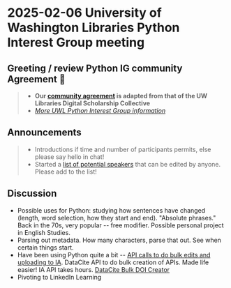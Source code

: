 # 2025-02-06 University of Washington Libraries Python Interest Group meeting
## Greeting / review Python IG community Agreement 🤝
> - **Our [community agreement](https://github.com/uwlib-python-ig/meetings/tree/main#community-agreement) is adapted from that of the UW Libraries Digital Scholarship Collective**  
> - *[More UWL Python Interest Group information](https://github.com/uwlib-python-ig/meetings#get-in-touch-with-the-pig)* 

## Announcements
> - Introductions if time and number of participants permits, else please say hello in chat!
> - Started a [list of potential speakers](https://hackmd.io/-s08LbKmRq2kbKzXJmSZLw?both) that can be edited by anyone. Please add to the list! 

## Discussion
- Possible uses for Python: studying how sentences have changed (length, word selection, how they start and end). "Absolute phrases." Back in the 70s, very popular -- free modifier. Possible personal project in English Studies.
- Parsing out metadata. How many characters, parse that out. See when certain things start.
- Have been using Python quite a bit -- [API calls to do bulk edits and uploading to IA](https://archive.org/developers/internetarchive/). DataCite API to do bulk creation of APIs. Made life easier! IA API takes hours. [DataCite Bulk DOI Creator](https://github.com/gsu-library/datacite-bulk-doi-creator/blob/master/README.md)
- Pivoting to LinkedIn Learning
